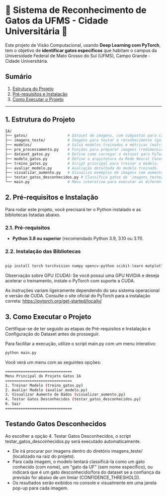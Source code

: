 # 🐾 Sistema de Reconhecimento de Gatos da UFMS - Cidade Universitária 🐾

Este projeto de Visão Computacional, usando **Deep Learning com PyTorch**, tem o objetivo de **identificar gatos específicos** que habitam o campus da Universidade Federal de Mato Grosso do Sul (UFMS), Campo Grande - Cidade Universitária.

## Sumário
1.  [Estrutura do Projeto](#2-estrutura-do-projeto)
2.  [Pré-requisitos e Instalação](#3-pré-requisitos-e-instalação)
3.  [Como Executar o Projeto](#6-como-executar-o-projeto)

---

## 1. Estrutura do Projeto

```bash
IA/
├── gatos/                  # Dataset de imagens, com subpastas para cada classe de gato (e.g., 'hans_kelsen/', 'gatos_da_uf/').
├── imagens_teste/          # Imagens para testar o reconhecimento (gatos conhecidos vs. desconhecidos).
├── modelos/                # Salva modelos treinados e métricas (matrizes de confusão, gráficos de desempenho).
├── pre_processamento.py    # Funções para preparar imagens (redimensionamento, denoising).
├── dataset_gatos.py        # Define como carregar o dataset para PyTorch, incluindo transformações e aumento de dados.
├── modelo_gatos.py         # Define a arquitetura da Rede Neural Convolucional (CNN).
├── treino_gatos.py         # Script principal para treinar o modelo.
├── avaliar_modelo.py       # Avaliação detalhada do modelo treinado.
├── visualizar_aumento.py   # Visualiza exemplos de imagens com aumento de dados.
├── testar_gatos_desconhecidos.py # Classifica gatos de 'imagens_teste/', identificando desconhecidos.
└── main.py                 # Menu interativo para executar as diferentes partes do projeto.
```
## 2. Pré-requisitos e Instalação

Para rodar este projeto, você precisará ter o Python instalado e as bibliotecas listadas abaixo.

### 2.1. Pré-requisitos

* **Python 3.8 ou superior** (recomendado Python 3.9, 3.10 ou 3.11).

### 2.2. Instalação das Bibliotecas

```bash

pip install torch torchvision numpy opencv-python scikit-learn matplotlib seaborn
```

Observação sobre GPU (CUDA):
Se você possui uma GPU NVIDIA e deseja acelerar o treinamento, instale o PyTorch com suporte a CUDA. 

As instruções variam ligeiramente dependendo do seu sistema operacional e versão de CUDA. Consulte o site oficial do PyTorch para a instalação correta: https://pytorch.org/get-started/locally/


## 3. Como Executar o Projeto
Certifique-se de ter seguido as etapas de Pré-requisitos e Instalação e Configuração do Dataset antes de prosseguir.

Para facilitar a execução, utilize o script main.py com um menu interativo:
```bash
python main.py
```
Você verá um menu com as seguintes opções:
```bash
==============================
Menu Principal do Projeto Gatos IA
==============================
1. Treinar Modelo (treino_gatos.py)
2. Avaliar Modelo (avaliar_modelo.py)
3. Visualizar Aumento de Dados (visualizar_aumento.py)
4. Testar Gatos Desconhecidos (testar_gatos_desconhecidos.py)
0. Sair
==============================
```
## Testando Gatos Desconhecidos
Ao escolher a opção 4. Testar Gatos Desconhecidos, o script testar_gatos_desconhecidos.py será executado automaticamente.

- Ele irá procurar por imagens dentro do diretório imagens_teste/ (localizado na raiz do projeto).
- Para cada imagem, o modelo tentará classificá-la como um gato conhecido (com nome), um "gato da UF" (sem nome específico), ou indicará que é um gato desconhecido/fora do dataset se a confiança da previsão for abaixo de um limiar (CONFIDENCE_THRESHOLD).
- Os resultados serão exibidos no console e visualmente em uma janela pop-up para cada imagem.


